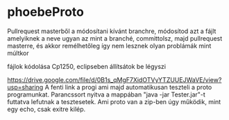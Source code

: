 # phoebeProto
Pullrequest masterből a módosítani kívánt branchre, módosítod azt a fájlt amelyiknek a neve ugyan az mint a branché, committolsz, majd pullrequest masterre, és akkor remélhetőleg így nem lesznek olyan problámák mint múltkor

fájlok kódolása Cp1250, eclipseben állítsátok be légyszi

https://drive.google.com/file/d/0B1s_qMgF7XidOTVyYTZUUEJWaVE/view?usp=sharing
A fenti link a progi ami majd automatikusan teszteli a proto programunkat. Parancssort nyitva a mappában "java -jar Tester.jar"-t futtatva lefutnak a tesztesetek. Ami proto van a zip-ben úgy működik, mint egy echo, csak exitre kilép.
